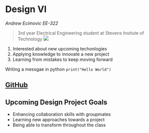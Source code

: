 # Design VI
*Andrew Ecimovic EE-322*
> 3rd year Electrical Engineering student at Stevens Insitute of Technology
 ![](https://github.com/andrewec0/EE-322/assets/117099928/02fba1c4-9879-4333-b78b-17adeddaf0c4)
1. Interested about new upcoming techonlogies
2. Applying knowledge to innovate a new project
3. Learning from mistakes to keep moving forward

Writing a messgae in python `print("Hello World")`

[GitHub](https://github.com/andrewec0)
---
## Upcoming Design Project Goals
- Enhancing collaboration skills with groupmates
- Learning new approaches towards a project
- Being able to transform throughout the class
